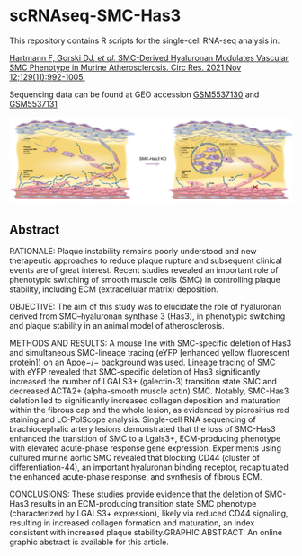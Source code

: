 # scRNAseq-SMC-Has3

This repository contains R scripts for the single-cell RNA-seq analysis in:

[Hartmann F, Gorski DJ, *et al.* SMC-Derived Hyaluronan Modulates Vascular SMC Phenotype in Murine Atherosclerosis. Circ Res. 2021 Nov 12;129(11):992-1005.](https://doi.org/10.1161/CIRCRESAHA.120.318479)

Sequencing data can be found at GEO accession [GSM5537130](https://www-ncbi-nlm-nih-gov.ezproxy.u-pec.fr/geo/query/acc.cgi?acc=GSM5537130) and [GSM5537131](https://www-ncbi-nlm-nih-gov.ezproxy.u-pec.fr/geo/query/acc.cgi?acc=GSM5537131)

<p align="center">
  <img src="/schematic-overview-edit.png" width="1000">
</p>

## Abstract

RATIONALE:  Plaque  instability  remains  poorly  understood  and  new  therapeutic  approaches  to  reduce  plaque  rupture  and  subsequent clinical events are of great interest. Recent studies revealed an important role of phenotypic switching of smooth muscle cells (SMC) in controlling plaque stability, including ECM (extracellular matrix) deposition.

OBJECTIVE: The aim of this study was to elucidate the role of hyaluronan derived from SMC–hyaluronan synthase 3 (Has3), in phenotypic switching and plaque stability in an animal model of atherosclerosis.

METHODS  AND  RESULTS:  A  mouse  line  with  SMC-specific  deletion  of  Has3  and  simultaneous  SMC-lineage  tracing  (eYFP [enhanced yellow fluorescent protein]) on an Apoe−/− background was used. Lineage tracing of SMC with eYFP revealed that SMC-specific deletion of Has3 significantly increased the number of LGALS3+ (galectin-3) transition state SMC and decreased ACTA2+ (alpha-smooth muscle actin) SMC. Notably, SMC-Has3 deletion led to significantly increased collagen deposition  and  maturation  within  the  fibrous  cap  and  the  whole  lesion,  as  evidenced  by  picrosirius  red  staining  and  LC-PolScope  analysis.  Single-cell  RNA  sequencing  of  brachiocephalic  artery  lesions  demonstrated  that  the  loss  of  SMC-Has3 enhanced the transition of SMC to a Lgals3+, ECM-producing phenotype with elevated acute-phase response gene expression. Experiments using cultured murine aortic SMC revealed that blocking CD44 (cluster of differentiation-44), an important hyaluronan binding receptor, recapitulated the enhanced acute-phase response, and synthesis of fibrous ECM.

CONCLUSIONS: These studies provide evidence that the deletion of SMC-Has3 results in an ECM-producing transition state SMC phenotype (characterized by LGALS3+ expression), likely via reduced CD44 signaling, resulting in increased collagen formation and maturation, an index consistent with increased plaque stability.GRAPHIC ABSTRACT: An online graphic abstract is available for this article.
